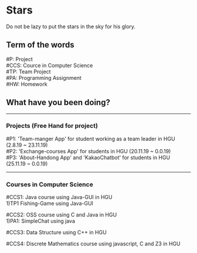# Stars
Do not be lazy to put the stars in the sky for his glory.


## Term of the words

#P: Project <br>
#CCS: Cource in Computer Science <br>
#TP: Team Project <br>
#PA: Programming Assignment <br>
#HW: Homework <br>


## What have you been doing?
---
### Projects (Free Hand for project)

#P1: 'Team-manger App' for student working as a team leader in HGU (2.8.19 ~ 23.11.19) <br>
#P2: 'Exchange-courses App' for students in HGU (20.11.19 ~ 0.0.19) <br>
#P3: 'About-Handong App' and 'KakaoChatbot' for students in HGU (25.11.19 ~ 0.0.19) <br>
***
### Courses in Computer Science

#CCS1: Java course using Java-GUI in HGU<br>
1)TP1 Fishing-Game using Java-GUI

#CCS2: OSS course using C and Java in HGU<br>
1)PA1: SimpleChat using java

#CCS3: Data Structure using C++ in HGU <br>

#CCS4: Discrete Mathematics course using javascript, C and Z3 in HGU <br>

